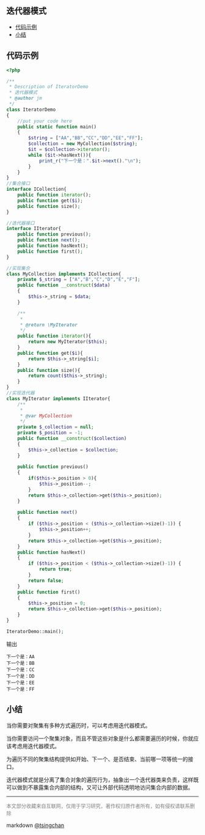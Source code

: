 迭代器模式
----
<!-- TOC -->

- [代码示例](#代码示例)
- [小结](#小结)

<!-- /TOC -->

## 代码示例

```php
<?php

/**
 * Description of IteratorDemo
 * 迭代器模式
 * @author jm
 */
class IteratorDemo
{
    //put your code here
    public static function main()
    {
        $string = ["AA","BB","CC","DD","EE","FF"];
        $collection = new MyCollection($string);
        $it = $collection->iterator();
        while ($it->hasNext()){
            print_r("下一个是：".$it->next()."\n");
        }
    }
}
//集合接口
interface ICollection{
    public function iterator();
    public function get($i);
    public function size();
}

//迭代器接口
interface IIterator{
    public function previous();
    public function next();
    public function hasNext();
    public function first();
}

//实现集合
class MyCollection implements ICollection{
    private $_string = ["A","B","C","D","E","F"];
    public function __construct($data)
    {
        $this->_string = $data;
    }

    /**
     * 
     * @return \MyIterator
     */
    public function iterator(){
        return new MyIterator($this);
    }
    public function get($i){
        return $this->_string[$i];
    }
    public function size(){
        return count($this->_string);
    }
}
//实现迭代器
class MyIterator implements IIterator{
    /**
     *
     * @var MyCollection 
     */
    private $_collection = null;
    private $_position = -1;
    public function __construct($collection)
    {
        $this->_collection = $collection;
    }
    
    public function previous()
    {
        if($this->_position > 0){
            $this->_position--;
        }
        return $this->_collection->get($this->_position);
    }
    
    public function next()
    {
        if ($this->_position < ($this->_collection->size()-1)) {
            $this->_position++;
        }
        return $this->_collection->get($this->_position);
    }
    public function hasNext()
    {
        if ($this->_position < ($this->_collection->size()-1)) {
            return true;
        }
        return false;
    }
    public function first()
    {
        $this->_position = 0;
        return $this->_collection->get($this->_position);
    }
}

IteratorDemo::main();

```
输出
```
下一个是：AA
下一个是：BB
下一个是：CC
下一个是：DD
下一个是：EE
下一个是：FF
```

## 小结

当你需要对聚集有多种方式遍历时，可以考虑用迭代器模式。

当你需要访问一个聚集对象，而且不管这些对象是什么都需要遍历的时候，你就应该考虑用迭代器模式。

为遍历不同的聚集结构提供如开始、下一个、是否结束、当前哪一项等统一的接口。

迭代器模式就是分离了集合对象的遍历行为，抽象出一个迭代器类来负责，这样既可以做到不暴露集合内部的结构，又可让外部代码透明地访问集合内部的数据。

----
<font size=2 color='grey'>本文部分收藏来自互联网，仅用于学习研究，著作权归原作者所有，如有侵权请联系删除</font>

markdown [@tsingchan](https://github.com/tsingchan) 